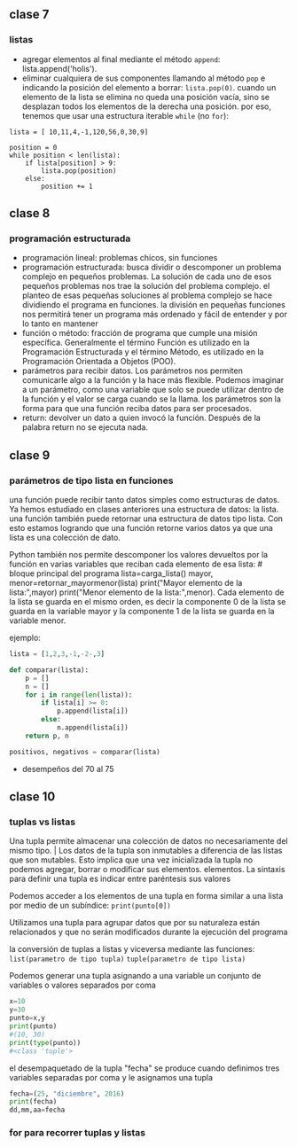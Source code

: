 
## clase 7

### listas

- agregar elementos al final mediante el método `append`: lista.append('holis').
- eliminar cualquiera de sus componentes llamando al método `pop` e indicando la posición del elemento a borrar: `lista.pop(0)`. cuando un elemento de la lista se elimina no queda una posición vacía, sino se desplazan todos los elementos de la derecha una posición. por eso, tenemos que usar una estructura iterable `while` (no `for`):

```
lista = [ 10,11,4,-1,120,56,0,30,9]

position = 0
while position < len(lista):
    if lista[position] > 9:
        lista.pop(position)
    else:
        position += 1
```

## clase 8

### programación estructurada

- programación lineal: problemas chicos, sin funciones
- programación estructurada: busca dividir o descomponer un problema complejo en pequeños problemas. La solución de cada uno de esos pequeños problemas nos trae la solución del problema complejo. el planteo de esas pequeñas soluciones al problema complejo se hace dividiendo el programa en funciones. la división en pequeñas funciones nos permitirá tener un programa más ordenado y fácil de entender y por lo tanto en mantener
- función o método: fracción de programa que cumple una misión específica. Generalmente el término Función es utilizado en la Programación Estructurada y el término Método, es utilizado en la Programación Orientada a Objetos (POO).
- parámetros para recibir datos. Los parámetros nos permiten comunicarle algo a la función y la hace más flexible. Podemos imaginar a un parámetro, como una variable que solo se puede utilizar dentro de la función y el valor se carga cuando se la llama. los parámetros son la forma para que una función reciba datos para ser procesados.
- return: devolver un dato a quien invocó la función. Después de la palabra return no se ejecuta nada.

## clase 9

### parámetros de tipo lista en funciones

 una función puede recibir tanto datos simples como estructuras de datos. Ya hemos estudiado en clases anteriores una estructura de datos: la lista. una función también puede retornar una estructura de datos tipo lista. Con esto estamos logrando que una función retorne varios datos ya que una lista es una colección de dato.

Python también nos permite descomponer los valores devueltos por la función en varias variables que reciban cada elemento de esa lista: # bloque principal del programa lista=carga_lista() mayor, menor=retornar_mayormenor(lista) print("Mayor elemento de la lista:",mayor) print("Menor elemento de la lista:",menor). Cada elemento de la lista se guarda en el mismo orden, es decir la componente 0 de la lista se guarda en la variable mayor y la componente 1 de la lista se guarda en la variable menor.

ejemplo:

```python
lista = [1,2,3,-1,-2-,3]

def comparar(lista):
    p = []
    n = []
    for i in range(len(lista)):
        if lista[i] >= 0:
            p.append(lista[i])
        else:
            n.append(lista[i])
    return p, n

positivos, negativos = comparar(lista)
```
 
- desempeños del 70 al 75

## clase 10

### tuplas vs listas

Una tupla permite almacenar una colección de datos no necesariamente del mismo tipo. | Los datos de la tupla son inmutables a diferencia de las listas que son mutables. Esto implica que una vez inicializada la tupla no podemos agregar, borrar o modificar sus elementos. elementos. La sintaxis para definir una tupla es indicar entre paréntesis sus valores

Podemos acceder a los elementos de una tupla en forma similar a una lista por medio de un subíndice: `print(punto[0])`

Utilizamos una tupla para agrupar datos que por su naturaleza están relacionados y que no serán modificados durante la ejecución del programa

la conversión de tuplas a listas y viceversa mediante las funciones: `list(parametro de tipo tupla)` `tuple(parametro de tipo lista)`

Podemos generar una tupla asignando a una variable un conjunto de variables o valores separados por coma

```py
x=10 
y=30 
punto=x,y 
print(punto)
#(10, 30)
print(type(punto))
#<class 'tuple'>
```

el desempaquetado de la tupla "fecha" se produce cuando definimos tres variables separadas por coma y le asignamos una tupla

```py
fecha=(25, "diciembre", 2016) 
print(fecha) 
dd,mm,aa=fecha
```

### for para recorrer tuplas y listas




